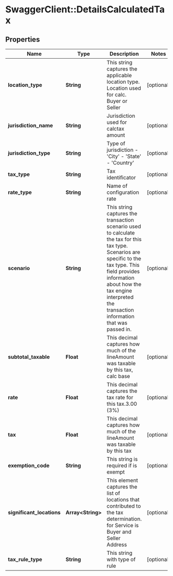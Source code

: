 # SwaggerClient::DetailsCalculatedTax

## Properties
Name | Type | Description | Notes
------------ | ------------- | ------------- | -------------
**location_type** | **String** | This string captures the applicable location type. Location used for calc. Buyer or Seller | [optional] 
**jurisdiction_name** | **String** | Jurisdiction used for calctax amount | [optional] 
**jurisdiction_type** | **String** | Type of jurisdiction - &#39;City&#39; - &#39;State&#39; - &#39;Country&#39;  | [optional] 
**tax_type** | **String** | Tax identificator | [optional] 
**rate_type** | **String** | Name of configuration rate | [optional] 
**scenario** | **String** | This string captures the transaction scenario used to calculate the tax for this tax type. Scenarios are specific to the tax type. This field provides information about how the tax engine interpreted the transaction information that was passed in. | [optional] 
**subtotal_taxable** | **Float** | This decimal captures how much of the lineAmount was taxable by this tax, calc base | [optional] 
**rate** | **Float** | This decimal captures the tax rate for this tax.3.00 (3%) | [optional] 
**tax** | **Float** | This decimal captures how much of the lineAmount was taxable by this tax | [optional] 
**exemption_code** | **String** | This string is required if is exempt | [optional] 
**significant_locations** | **Array&lt;String&gt;** | This element captures the list of locations that contributed to the tax determination. for Service is Buyer and Seller Address | [optional] 
**tax_rule_type** | **String** | This string with type of rule | [optional] 


